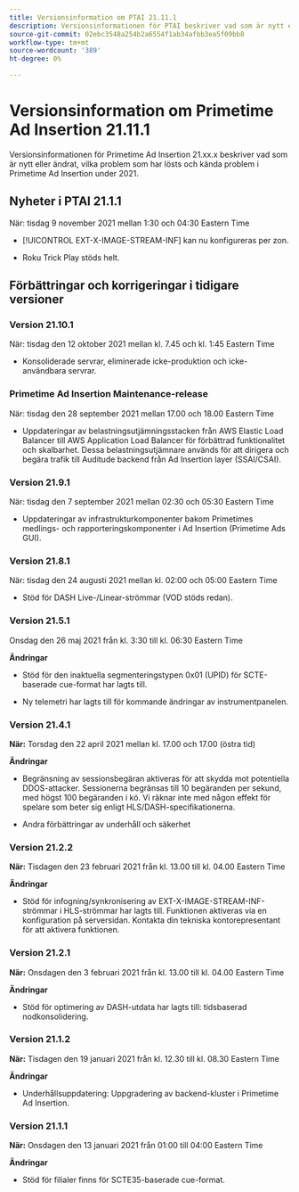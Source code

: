 ```yaml
---
title: Versionsinformation om PTAI 21.11.1
description: Versionsinformationen för PTAI beskriver vad som är nytt eller ändrat, de lösta och kända problemen i Primetime Ad Insertion under 2021.
source-git-commit: 02ebc3548a254b2a6554f1ab34afbb3ea5f09bb8
workflow-type: tm+mt
source-wordcount: '389'
ht-degree: 0%

---
```


# Versionsinformation om Primetime Ad Insertion 21.11.1

Versionsinformationen för Primetime Ad Insertion 21.xx.x beskriver vad som är nytt eller ändrat, vilka problem som har lösts och kända problem i Primetime Ad Insertion under 2021.

## Nyheter i PTAI 21.1.1

När: tisdag 9 november 2021 mellan 1:30 och 04:30 Eastern Time

* [!UICONTROL EXT-X-IMAGE-STREAM-INF] kan nu konfigureras per zon.

* Roku Trick Play stöds helt.

## Förbättringar och korrigeringar i tidigare versioner

### Version 21.10.1

När: tisdag den 12 oktober 2021 mellan kl. 7.45 och kl. 1:45 Eastern Time

* Konsoliderade servrar, eliminerade icke-produktion och icke-användbara servrar.

### Primetime Ad Insertion Maintenance-release

När: tisdag den 28 september 2021 mellan 17.00 och 18.00 Eastern Time

* Uppdateringar av belastningsutjämningsstacken från AWS Elastic Load Balancer till AWS Application Load Balancer för förbättrad funktionalitet och skalbarhet. Dessa belastningsutjämnare används för att dirigera och begära trafik till Auditude backend från Ad Insertion layer (SSAI/CSAI).

### Version 21.9.1

När: tisdag den 7 september 2021 mellan 02:30 och 05:30 Eastern Time

* Uppdateringar av infrastrukturkomponenter bakom Primetimes medlings- och rapporteringskomponenter i Ad Insertion (Primetime Ads GUI).

### Version 21.8.1

När: tisdag den 24 augusti 2021 mellan kl. 02:00 och 05:00 Eastern Time

* Stöd för DASH Live-/Linear-strömmar (VOD stöds redan).

### Version 21.5.1

Onsdag den 26 maj 2021 från kl. 3:30 till kl. 06:30 Eastern Time

**Ändringar**

* Stöd för den inaktuella segmenteringstypen 0x01 (UPID) för SCTE-baserade cue-format har lagts till.

* Ny telemetri har lagts till för kommande ändringar av instrumentpanelen.

### Version 21.4.1

**När:** Torsdag den 22 april 2021 mellan kl. 17.00 och 17.00 (östra tid)

**Ändringar**

* Begränsning av sessionsbegäran aktiveras för att skydda mot potentiella DDOS-attacker. Sessionerna begränsas till 10 begäranden per sekund, med högst 100 begäranden i kö. Vi räknar inte med någon effekt för spelare som beter sig enligt HLS/DASH-specifikationerna.

* Andra förbättringar av underhåll och säkerhet

### Version 21.2.2

**När:** Tisdagen den 23 februari 2021 från kl. 13.00 till kl. 04.00 Eastern Time

**Ändringar**

* Stöd för infogning/synkronisering av EXT-X-IMAGE-STREAM-INF-strömmar i HLS-strömmar har lagts till. Funktionen aktiveras via en konfiguration på serversidan. Kontakta din tekniska kontorepresentant för att aktivera funktionen.

### Version 21.2.1

**När:** Onsdagen den 3 februari 2021 från kl. 13.00 till kl. 04.00 Eastern Time

**Ändringar**

* Stöd för optimering av DASH-utdata har lagts till: tidsbaserad nodkonsolidering.

### Version 21.1.2

**När:** Tisdagen den 19 januari 2021 från kl. 12.30 till kl. 08.30 Eastern Time

**Ändringar**

* Underhållsuppdatering: Uppgradering av backend-kluster i Primetime Ad Insertion.

### Version 21.1.1

**När:** Onsdagen den 13 januari 2021 från 01:00 till 04:00 Eastern Time

**Ändringar**

* Stöd för filialer finns för SCTE35-baserade cue-format.
